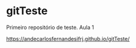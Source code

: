 # gitTeste
Primeiro repositório de teste. Aula 1

https://andecarlosfernandesifrj.github.io/gitTeste/
